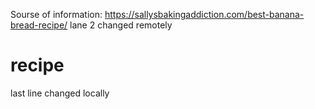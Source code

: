 Sourse of information: https://sallysbakingaddiction.com/best-banana-bread-recipe/
lane 2 changed remotely
# recipe
last line changed locally
